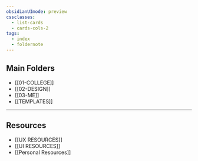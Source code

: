 ```yaml
---
obsidianUImode: preview
cssclasses:
  - list-cards
  - cards-cols-2
tags:
  - index
  - foldernote
---
```

## Main Folders

- [[01-COLLEGE]]
- [[02-DESIGN]]
- [[03-ME]]
- [[TEMPLATES]]

---

## Resources

- [[UX RESOURCES]]
- [[UI RESOURCES]]
- [[Personal Resources]]
